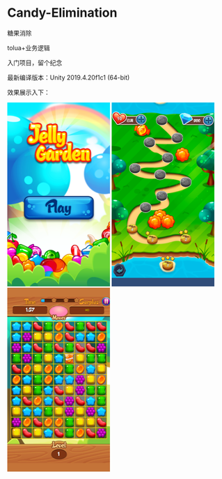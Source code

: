 # Candy-Elimination

糖果消除

tolua+业务逻辑

入门项目，留个纪念

最新编译版本：Unity 2019.4.20f1c1 (64-bit)

效果展示入下：

<img width="236" height="422" src="https://github.com/LaoMaoKaKa/Note/blob/main/Data/Image/%E7%B3%96%E6%9E%9C%E6%B6%88%E9%99%A4_%E5%BC%80%E5%A7%8B%E7%95%8C%E9%9D%A2.png"/>
<img width="236" height="422" src="https://github.com/LaoMaoKaKa/Note/blob/main/Data/Image/%E7%B3%96%E6%9E%9C%E6%B6%88%E9%99%A4_%E5%9C%B0%E5%9B%BE.png"/>
<img width="236" height="422" src="https://github.com/LaoMaoKaKa/Note/blob/main/Data/Image/%E7%B3%96%E6%9E%9C%E6%B6%88%E9%99%A4_%E6%B8%B8%E6%88%8F%E4%B8%AD.png"/>
